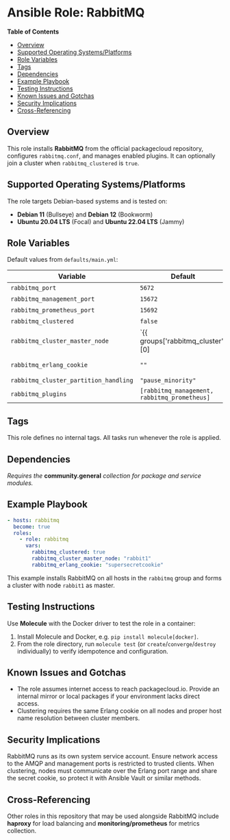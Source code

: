 # Ansible Role: RabbitMQ

**Table of Contents**

* [Overview](#overview)
* [Supported Operating Systems/Platforms](#supported-operating-systemsplatforms)
* [Role Variables](#role-variables)
* [Tags](#tags)
* [Dependencies](#dependencies)
* [Example Playbook](#example-playbook)
* [Testing Instructions](#testing-instructions)
* [Known Issues and Gotchas](#known-issues-and-gotchas)
* [Security Implications](#security-implications)
* [Cross-Referencing](#cross-referencing)

## Overview

This role installs **RabbitMQ** from the official packagecloud repository, configures `rabbitmq.conf`, and manages enabled plugins. It can optionally join a cluster when `rabbitmq_clustered` is `true`.

## Supported Operating Systems/Platforms

The role targets Debian-based systems and is tested on:

* **Debian 11** (Bullseye) and **Debian 12** (Bookworm)
* **Ubuntu 20.04 LTS** (Focal) and **Ubuntu 22.04 LTS** (Jammy)

## Role Variables

Default values from `defaults/main.yml`:

| Variable | Default | Purpose |
|----------|---------|---------|
| `rabbitmq_port` | `5672` | AMQP port |
| `rabbitmq_management_port` | `15672` | Management UI port |
| `rabbitmq_prometheus_port` | `15692` | Prometheus plugin port |
| `rabbitmq_clustered` | `false` | Whether to join a cluster |
| `rabbitmq_cluster_master_node` | `{{ groups['rabbitmq_cluster'][0] | default(inventory_hostname) }}` | Cluster master hostname |
| `rabbitmq_erlang_cookie` | `""` | Erlang cookie used for clustering |
| `rabbitmq_cluster_partition_handling` | `"pause_minority"` | Partition handling policy |
| `rabbitmq_plugins` | `[rabbitmq_management, rabbitmq_prometheus]` | Plugins to enable |

## Tags

This role defines no internal tags. All tasks run whenever the role is applied.

## Dependencies

*Requires the* **community.general** *collection for package and service modules.*

## Example Playbook

```yaml
- hosts: rabbitmq
  become: true
  roles:
    - role: rabbitmq
      vars:
        rabbitmq_clustered: true
        rabbitmq_cluster_master_node: "rabbit1"
        rabbitmq_erlang_cookie: "supersecretcookie"
```

This example installs RabbitMQ on all hosts in the `rabbitmq` group and forms a cluster with node `rabbit1` as master.

## Testing Instructions

Use **Molecule** with the Docker driver to test the role in a container:

1. Install Molecule and Docker, e.g. `pip install molecule[docker]`.
2. From the role directory, run `molecule test` (or `create`/`converge`/`destroy` individually) to verify idempotence and configuration.

## Known Issues and Gotchas

* The role assumes internet access to reach packagecloud.io. Provide an internal mirror or local packages if your environment lacks direct access.
* Clustering requires the same Erlang cookie on all nodes and proper host name resolution between cluster members.

## Security Implications

RabbitMQ runs as its own system service account. Ensure network access to the AMQP and management ports is restricted to trusted clients. When clustering, nodes must communicate over the Erlang port range and share the secret cookie, so protect it with Ansible Vault or similar methods.

## Cross-Referencing

Other roles in this repository that may be used alongside RabbitMQ include **haproxy** for load balancing and **monitoring/prometheus** for metrics collection.

